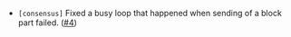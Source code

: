 - `[consensus]` Fixed a busy loop that happened when sending of a block part failed.
  ([\#4](https://github.com/informalsystems/tendermint/pull/4))